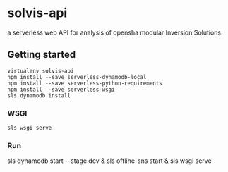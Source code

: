 # solvis-api

a serverless web API for analysis of opensha modular Inversion Solutions


## Getting started

```
virtualenv solvis-api
npm install --save serverless-dynamodb-local
npm install --save serverless-python-requirements
npm install --save serverless-wsgi
sls dynamodb install
```

### WSGI

```
sls wsgi serve
```

### Run
sls dynamodb start --stage dev & sls offline-sns start & sls wsgi serve